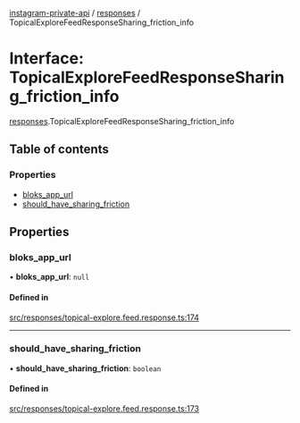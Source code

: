 [instagram-private-api](../../README.md) / [responses](../../modules/responses.md) / TopicalExploreFeedResponseSharing_friction_info

# Interface: TopicalExploreFeedResponseSharing\_friction\_info

[responses](../../modules/responses.md).TopicalExploreFeedResponseSharing_friction_info

## Table of contents

### Properties

- [bloks\_app\_url](TopicalExploreFeedResponseSharing_friction_info.md#bloks_app_url)
- [should\_have\_sharing\_friction](TopicalExploreFeedResponseSharing_friction_info.md#should_have_sharing_friction)

## Properties

### bloks\_app\_url

• **bloks\_app\_url**: ``null``

#### Defined in

[src/responses/topical-explore.feed.response.ts:174](https://github.com/Nerixyz/instagram-private-api/blob/b3351b9/src/responses/topical-explore.feed.response.ts#L174)

___

### should\_have\_sharing\_friction

• **should\_have\_sharing\_friction**: `boolean`

#### Defined in

[src/responses/topical-explore.feed.response.ts:173](https://github.com/Nerixyz/instagram-private-api/blob/b3351b9/src/responses/topical-explore.feed.response.ts#L173)
